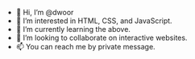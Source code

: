 - 👋 Hi, I’m @dwoor
- 👀 I’m interested in HTML, CSS, and JavaScript.
- 🌱 I’m currently learning the above.
- 💞️ I’m looking to collaborate on interactive websites.
- 📫 You can reach me by private message.

<!---
dwoor/dwoor is a ✨ special ✨ repository because its `README.md` (this file) appears on your GitHub profile.
You can click the Preview link to take a look at your changes.
--->
